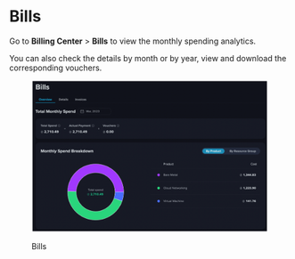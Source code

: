 # Bills

Go to **Billing Center** > **Bills** to view the monthly spending analytics.

You can also check the details by month or by year, view and download the corresponding vouchers.

<figure><img src="../../.gitbook/assets/image (1).png" alt=""><figcaption><p>Bills</p></figcaption></figure>

